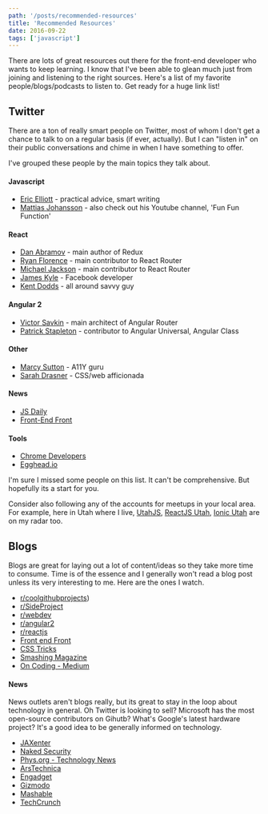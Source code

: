 ```yaml
---
path: '/posts/recommended-resources'
title: 'Recommended Resources'
date: 2016-09-22
tags: ['javascript']
---
```


There are lots of great resources out there for the front-end developer who wants to keep learning. I know that I've been able to glean much just from joining and listening to the right sources. Here's a list of my favorite people/blogs/podcasts to listen to. Get ready for a huge link list!

<!-- more -->

## Twitter
There are a ton of really smart people on Twitter, most of whom I don't get a chance to talk to on a regular basis (if ever, actually). But I can "listen in" on their public conversations and chime in when I have something to offer.

I've grouped these people by the main topics they talk about.

#### Javascript
- <a href="https://twitter.com/_ericelliott" class="link">Eric Elliott</a> - practical advice, smart writing
- <a href="https://twitter.com/mpjme" class="link">Mattias Johansson</a> - also check out his Youtube channel, 'Fun Fun Function'

#### React
- <a href="https://twitter.com/dan_abramov" class="link">Dan Abramov</a> - main author of Redux
- <a href="https://twitter.com/ryanflorence" class="link">Ryan Florence</a> - main contributor to React Router
- <a href="https://twitter.com/mjackson" class="link">Michael Jackson</a> - main contributor to React Router
- <a href="https://twitter.com/thejameskyle" class="link">James Kyle</a> - Facebook developer
- <a href="https://twitter.com/kentcdodds" class="link">Kent Dodds</a> - all around savvy guy

#### Angular 2
- <a href="https://twitter.com/victorsavkin" class="link">Victor Savkin</a> - main architect of Angular Router
- <a href="https://twitter.com/gdi2290" class="link">Patrick Stapleton</a> - contributor to Angular Universal, Angular Class

#### Other
- <a href="https://twitter.com/marcysutton" class="link">Marcy Sutton</a> - A11Y guru
- <a href="https://twitter.com/sarah_edo" class="link">Sarah Drasner</a> - CSS/web afficionada

#### News
- <a href="https://twitter.com/JavaScriptDaily" class="link">JS Daily</a>
- <a href="https://twitter.com/frontendfront" class="link">Front-End Front</a>

#### Tools
- <a href="https://twitter.com/ChromiumDev" class="link">Chrome Developers</a>
- <a href="https://twitter.com/eggheadio" class="link">Egghead.io</a>

I'm sure I missed some people on this list. It can't be comprehensive. But hopefully its a start for you.

Consider also following any of the accounts for meetups in your local area. For example, here in Utah where I live, <a href="https://twitter.com/utjs" class="link">UtahJS</a>, <a href="https://twitter.com/reactjsutah" class="link">ReactJS Utah</a>, <a href="https://twitter.com/IonicUtah" class="link">Ionic Utah</a> are on my radar too.

## Blogs

Blogs are great for laying out a lot of content/ideas so they take more time to consume. Time is of the essence and I generally won't read a blog post unless its very interesting to me. Here are the ones I watch.

- <a href="https://www.reddit.com/r/coolgithubprojects" class="link">r/coolgithubprojects</a>)
- <a href="https://www.reddit.com/r/SideProject/" class="link">r/SideProject</a>
- <a href="https://www.reddit.com/r/webdev/" class="link">r/webdev</a>
- <a href="https://www.reddit.com/r/Angular2/" class="link">r/angular2</a>
- <a href="https://www.reddit.com/r/reactjs/" class="link">r/reactjs</a>
- <a href="https://frontendfront.com/" class="link">Front end Front</a>
- <a href="https://css-tricks.com/" class="link">CSS Tricks</a>
- <a href="https://www.smashingmagazine.com/" class="link">Smashing Magazine</a>
- <a href="https://medium.com/on-Coding" class="link">On Coding - Medium</a>

#### News
News outlets aren't blogs really, but its great to stay in the loop about technology in general. Oh Twitter is looking to sell? Microsoft has the most open-source contributors on Gihutb? What's Google's latest hardware project? It's a good idea to be generally informed on technology.

- <a href="https://jaxenter.com/" class="link">JAXenter</a>
- <a href="https://nakedsecurity.sophos.com" class="link">Naked Security</a>
- <a href="https://phys.org/technology-news/" class="link">Phys.org - Technology News</a>
- <a href="https://arstechnica.com/" class="link">ArsTechnica</a>
- <a href="https://www.engadget.com/" class="link">Engadget</a>
- <a href="https://gizmodo.com/" class="link">Gizmodo</a>
- <a href="https://mashable.com/" class="link">Mashable</a>
- <a href="https://techcrunch.com/" class="link">TechCrunch</a>
